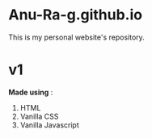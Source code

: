 # Anu-Ra-g.github.io

This is my personal website's repository. 

# v1

**Made using** :
1. HTML
1. Vanilla CSS
2. Vanilla Javascript
